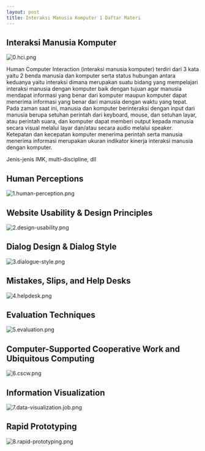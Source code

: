 ```yaml
---
layout: post
title: Interaksi Manusia Komputer 1 Daftar Materi
---
```

## Interaksi Manusia Komputer

![0.hci.png](https://images.hive.blog/DQmRTwXa41QzrByqEo81Ksq7wrmTYaEs4VQzQET6ALZwJPr/0.hci.png)

Human Computer Interaction (interaksi manusia komputer) terdiri dari 3 kata yaitu 2 benda manusia dan komputer serta status hubungan antara keduanya yaitu interaksi dimana merupakan suatu bidang yang mempelajari interaksi manusia dengan komputer baik dengan tujuan agar manusia mendapat informasi yang benar dari komputer maupun komputer dapat menerima informasi yang benar dari manusia dengan waktu yang tepat. Pada zaman saat ini, manusia dan komputer berinteraksi dengan input dari manusia berupa setuhan perintah dari keyboard, mouse, dan setuhan layar, atau perintah suara, dan komputer dapat memberi output kepada manusia secara visual melalui layar dan/atau secara audio melalui speaker. Ketepatan dan kecepatan komputer menerima perintah serta manusia menerima informasi merupakan ukuran indikator kinerja interaksi manusia dengan komputer.

Jenis-jenis IMK, multi-discipline, dll

## Human Perceptions

![1.human-perception.png](https://images.hive.blog/DQmQ3DPqxDgKwXJ65zGjAd6jeUZNEPHrkdQXZoELNePnkQv/1.human-perception.png)

## Website Usability & Design Principles

![2.design-usability.png](https://images.hive.blog/DQmbMMtgQ4MuiCAJYLheSqbncgEMzfY14a4nbReT2HEWDPp/2.design-usability.png)

## Dialog Design & Dialog Style

![3.dialogue-style.png](https://images.hive.blog/DQmXvabLziYBmrUvdhJejo4B4kXRLCfn9L7t1Keg9HM3cpS/3.dialogue-style.png)

## Mistakes, Slips, and Help Desks

![4.helpdesk.png](https://images.hive.blog/DQmXa1D8kd5B7wor2xH2LziKHMKdATkq5SaTyh7gokNNjq3/4.helpdesk.png)

## Evaluation Techniques

![5.evaluation.png](https://images.hive.blog/DQmTmgDmjUGvMLwPNGgdWk8nKjzFxCMaZ67YiqENSygPYCm/5.evaluation.png)

## Computer-Supported Cooperative Work and Ubiquitous Computing

![6.cscw.png](https://images.hive.blog/DQmayqGff4LqniM6oLKfoowef4kQ3oQ5RtZt3eSDkRpfq92/6.cscw.png)

## Information Visualization

![7.data-visualization.job.png](https://images.hive.blog/DQmfGJKEG7oAt7THARgvMos1gNimZuLJYxtpoSzy6u1Uqe6/7.data-visualization.job.png)

## Rapid Prototyping

![8.rapid-prototyping.png](https://images.hive.blog/DQmVZn16YCkbXWPzFB9KhwUhLgcTLjNHJkfwFxRCwMiuVp6/8.rapid-prototyping.png)
